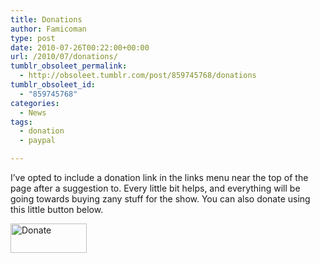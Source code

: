 ```yaml
---
title: Donations
author: Famicoman
type: post
date: 2010-07-26T00:22:00+00:00
url: /2010/07/donations/
tumblr_obsoleet_permalink:
  - http://obsoleet.tumblr.com/post/859745768/donations
tumblr_obsoleet_id:
  - "859745768"
categories:
  - News
tags:
  - donation
  - paypal

---
```

I’ve opted to include a donation link in the links menu near the top of the page after a suggestion to. Every little bit helps, and everything will be going towards buying zany stuff for the show. You can also donate using this little button below.

[<img class="alignnone size-full wp-image-179" title="donate" src="/images/uploads/2010/07/donate.gif" alt="Donate" width="122" height="47" />][1]

 [1]: /images/uploads/2010/07/donate.gif